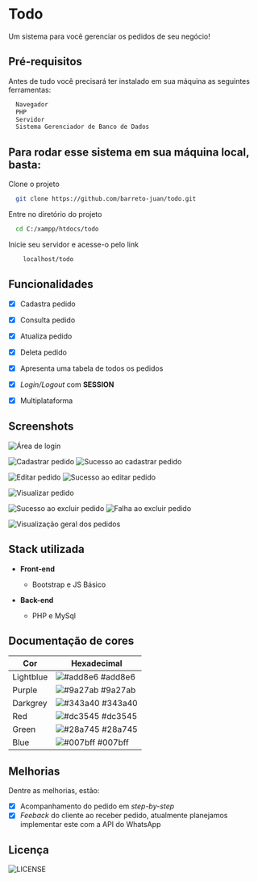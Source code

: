 
# Todo
Um sistema para você gerenciar os pedidos de seu negócio!
## Pré-requisitos

Antes de tudo você precisará ter instalado em sua máquina as seguintes ferramentas:

```bash
  Navegador
  PHP
  Servidor
  Sistema Gerenciador de Banco de Dados
```
## Para rodar esse sistema em sua máquina local, basta:

Clone o projeto

```bash
  git clone https://github.com/barreto-juan/todo.git
```

Entre no diretório do projeto

```bash
  cd C:/xampp/htdocs/todo
```

Inicie seu servidor e acesse-o pelo link
```bash
    localhost/todo
```


## Funcionalidades

- [x]  Cadastra pedido
- [x]  Consulta pedido
- [x]  Atualiza pedido
- [x]  Deleta pedido
- [x]  Apresenta uma tabela de todos os pedidos
- [x]  *Login/Logout* com **SESSION**
- [x]  Multiplataforma


## Screenshots

![Área de login](https://github.com/barreto-juan/assets/blob/main/todo/login_area.PNG)

![Cadastrar pedido](https://github.com/barreto-juan/assets/blob/main/todo/create_order.PNG)
![Sucesso ao cadastrar pedido](https://github.com/barreto-juan/assets/blob/main/todo/success_create_order.PNG)

![Editar pedido](https://github.com/barreto-juan/assets/blob/main/todo/edit_order.PNG)
![Sucesso ao editar pedido](https://github.com/barreto-juan/assets/blob/main/todo/success_edit_order.PNG)

![Visualizar pedido](https://github.com/barreto-juan/assets/blob/main/todo/read_specified_order.PNG)

![Sucesso ao excluir pedido](https://github.com/barreto-juan/assets/blob/main/todo/success_delete_order.PNG)
![Falha ao excluir pedido](https://github.com/barreto-juan/assets/blob/main/todo/fail_delete_order.PNG)

![Visualização geral dos pedidos](https://github.com/barreto-juan/assets/blob/main/todo/read_general_orders.PNG)


## Stack utilizada

- **Front-end**
    - Bootstrap e JS Básico

- **Back-end**
    - PHP e MySql

## Documentação de cores

| Cor               | Hexadecimal                                                |
| ----------------- | ---------------------------------------------------------------- |
| Lightblue       | ![#add8e6](https://via.placeholder.com/10/add8e6?text=+) #add8e6 |
| Purple       | ![#9a27ab](https://via.placeholder.com/10/9a27ab?text=+) #9a27ab |
| Darkgrey | ![#343a40](https://via.placeholder.com/10/343a40?text=+) #343a40 |
| Red | ![#dc3545](https://via.placeholder.com/10/dc3545?text=+) #dc3545 |
| Green | ![#28a745](https://via.placeholder.com/10/28a745?text=+) #28a745 |
| Blue | ![#007bff](https://via.placeholder.com/10/007bff?text=+) #007bff |


## Melhorias

Dentre as melhorias, estão:
- [x]  Acompanhamento do pedido em *step-by-step*
- [x]  *Feeback* do cliente ao receber pedido, atualmente planejamos implementar este com a API do WhatsApp
## Licença
![LICENSE](https://img.shields.io/github/license/barreto-juan/todo?style=for-the-badge&color=green)

